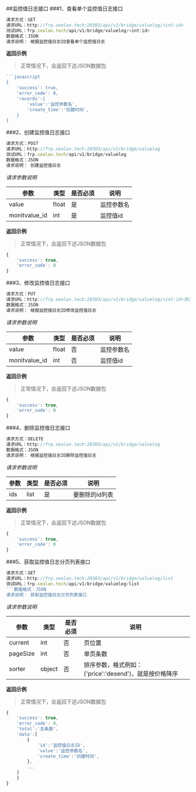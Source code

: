 ##监控值日志接口
###1、查看单个监控值日志接口
```javascript
请求方式：GET
请求URL：http://frp.sealan.tech:20303/api/v1/bridge/valuelog/<int:id>
测试URL：frp.sealan.tech/api/v1/bridge/valuelog/<int:id>
数据格式：JSON
请求说明： 根据监控值日志ID查看单个监控值日志
```
**返回示例**
> 正常情况下，会返回下述JSON数据包
```javascript
```javascript
{
	'success': true,
	'error_code': 0,
	'records':{
		'value':'监控参数名',
		'create_time':'创建时间',
	}
}
```
###2、创建监控值日志接口
```javascript
请求方式：POST
请求URL：http://frp.sealan.tech:20303/api/v1/bridge/valuelog
测试URL：frp.sealan.tech/api/v1/bridge/valuelog
数据格式：JSON
请求说明： 创建监控值日志
```
*请求参数说明*

| 参数  | 类型   | 是否必须 | 说明        |
| ----- | ------ | -------- | ----------- |
|value|float|是|监控参数名|
|monitvalue_id|int|是|监控值id|

**返回示例**
> 正常情况下，会返回下述JSON数据包
```javascript
{
	'success': true,
	'error_code': 0
}
```
###3、修改监控值日志接口
```javascript
请求方式：PUT
请求URL：http://frp.sealan.tech:20303/api/v1/bridge/valuelog/<int:id>测试URL：frp.sealan.tech/api/v1/bridge/valuelog/<int:id>
数据格式：JSON
请求说明： 根据监控值日志ID修改监控值日志
```
*请求参数说明*

| 参数  | 类型   | 是否必须 | 说明        |
| ----- | ------ | -------- | ----------- |
|value|float|否|监控参数名|
|monitvalue_id|int|否|监控值id|

**返回示例**
> 正常情况下，会返回下述JSON数据包
```javascript
{
	'success': true,
	'error_code': 0
}
```
###4、删除监控值日志接口
```javascript
请求方式：DELETE
请求URL：http://frp.sealan.tech:20303/api/v1/bridge/valuelog
数据格式：JSON
请求说明： 根据监控值日志ID删除监控值日志
```
*请求参数说明*

| 参数  | 类型   | 是否必须 | 说明        |
| ----- | ------ | -------- | ----------- |
|ids|list|是|要删除的id列表|
**返回示例**
> 正常情况下，会返回下述JSON数据包
```javascript
{
	'success': true,
	'error_code': 0
}
```
###5、获取监控值日志分页列表接口
```javascript
请求方式：GET
请求URL：http://frp.sealan.tech:20303/api/v1/bridge/valuelog/list
测试URL：frp.sealan.tech/api/v1/bridge/valuelog/list
```数据格式：JSON
请求说明： 获取监控值日志分页列表接口
```
*请求参数说明*

| 参数  | 类型   | 是否必须 | 说明        |
| ----- | ------ | -------- | ----------- |
|current|int|否|页位置|
|pageSize|int|否|单页条数|
|sorter|object|否|排序参数，格式例如：{'price':'desend'}，就是按价格降序|

**返回示例**
> 正常情况下，会返回下述JSON数据包
```javascript
{
	'success': true,
	'error_code': 0,
	'total':'总条数',
	'data':[
		{
			'id':'监控值日志ID',
			'value':'监控参数名',
			'create_time':'创建时间',
		},
		...
	]
	}
}
```
